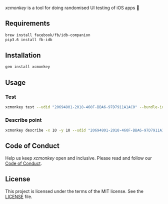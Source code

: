 *xcmonkey* is a tool for doing randomised UI testing of iOS apps 🐒

## Requirements

```bash
brew install facebook/fb/idb-companion
pip3.6 install fb-idb
```

## Installation

```bash
gem install xcmonkey
```

## Usage

### Test

```bash
xcmonkey test --udid "20694801-2018-460F-BBA6-97D7911A1AC0" --bundle-id "com.example.app"
```

### Describe point

```bash
xcmonkey describe -x 10 -y 10 --udid "20694801-2018-460F-BBA6-97D7911A1AC0"
```

## Code of Conduct

Help us keep *xcmonkey* open and inclusive. Please read and follow our [Code of Conduct](CODE_OF_CONDUCT.md).

## License

This project is licensed under the terms of the MIT license. See the [LICENSE](LICENSE) file.

